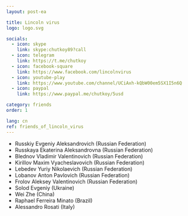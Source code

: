 ```yaml
---
layout: post-ea

title: Lincoln virus
logo: logo.svg

socials:
  - icon: skype
    link: skype:chutkoy89?call
  - icon: telegram
    link: https://t.me/chutkoy
  - icon: facebook-square
    link: https://www.facebook.com/lincolnvirus
  - icon: youtube-play
    link: https://www.youtube.com/channel/UCiAxh-kQbW00em5SX1I5n6Q
  - icon: paypal
    link: https://www.paypal.me/chutkoy/5usd

category: friends
order: 1

lang: cn
ref: friends_of_lincoln_virus
---
```


- Russkiy Evgeniy Aleksandrovich (Russian Federation)
- Russkaya Ekaterina Aleksandrovna (Russian Federation)
- Blednov Vladimir Valentinovich (Russian Federation)
- Kirillov Maxim Vyacheslavovich (Russian Federation)
- Lebedev Yuriy Nikolaevich (Russian Federation)
- Lobanov Anton Pavlovich (Russian Federation)
- Frolov Aleksey Valentinovich (Russian Federation)
- Solod Evgeniy (Ukraine)
- Wei Zhe (China)
- Raphael Ferreira Minato (Brazil)
- Alessandro Rosati (Italy)